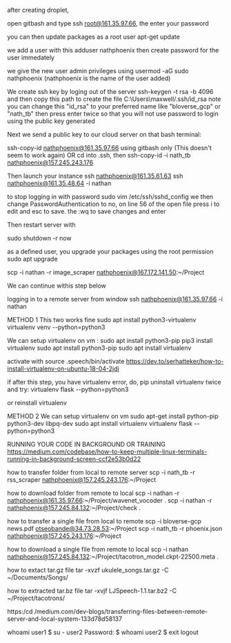after creating droplet,

open gitbash and type
ssh root@161.35.97.66, the enter your password

you can then update packages as a root user
apt-get update

we add a user with this
adduser nathphoenix
then create password for the user immedately

we give the new user admin privileges using
usermod -aG sudo nathphoenix  (nathphoenix is the name of the user added)

We create ssh key by loging out of the server
ssh-keygen -t rsa -b 4096
and then copy this path to create the file
C:\Users\maxwell/.ssh/id_rsa
note you can change this "id_rsa" to your preferred name like "bloverse_gcp" or "nath_tb"
then press enter twice so that you will not use password to login using the public key generated



Next we send a public key to our cloud server on that bash terminal:

ssh-copy-id nathphoenix@161.35.97.66 using gitbash only (This doesn't seem to work again)
OR
cd into .ssh, then
ssh-copy-id -i nath_tb nathphoenix@157.245.243.176
 



Then launch your instance
ssh nathphoenix@161.35.61.63
ssh nathphoenix@161.35.48.64 -i nathan


to stop logging in with password
sudo vim /etc/ssh/sshd_config
we then change PasswordAuthentication to no, on line 56 of the open file
press i to edit and esc to save. the :wq to save changes and enter

Then restart server with

sudo shutdown -r now


as a defined user, you upgrade your packages using the root permission
sudo apt upgrade

scp -i nathan -r image_scraper nathphoenix@167.172.141.50:~/Project


We can continue withis step below

logging in to a remote server from window
ssh nathphoenix@161.35.97.66 -i nathan

METHOD 1
This two works fine
sudo apt install python3-virtualenv
virtualenv venv --python=python3



We can setup virtualenv on vm :
sudo apt install python3-pip
pip3 install virtualenv
sudo apt install python3-pip
sudo apt install virtualenv

activate with
source .speech/bin/activate
https://dev.to/serhatteker/how-to-install-virtualenv-on-ubuntu-18-04-2jdi

if after this step, you have virtualenv error, 
do, pip uninstall virtualenv twice and try:  virtualenv flask --python=python3

or reinstall virtualenv

METHOD 2
We can setup virtualenv on vm
sudo apt-get install python-pip python3-dev libpq-dev
sudo apt install virtualenv
virtualenv flask --python=python3


RUNNING YOUR CODE IN BACKGROUND OR TRAINING
https://medium.com/codebase/how-to-keep-multiple-linux-terminals-running-in-background-screen-ccf2e53b0d22

how to transfer folder from local to remote server
scp -i nath_tb -r rss_scraper nathphoenix@157.245.243.176:~/Project

how to download folder from remote to local
scp -i nathan -r nathphoenix@161.35.97.66:~/Project/wavenet_vocoder .
scp -i nathan -r nathphoenix@157.245.84.132:~/Project/check .

how to transfer a single file from local to remote
scp -i bloverse-gcp news.pdf otseobande@34.73.28.53:~/Project
scp -i nath_tb -r phoenix.json nathphoenix@157.245.243.176:~/Project

how to download a single file from remote to local
scp -i nathan nathphoenix@157.245.84.132:~/Project/tacotron_model.ckpt-22500.meta .

how to extact tar.gz file
tar -xvzf ukulele_songs.tar.gz -C ~/Documents/Songs/

how to extracted tar.bz file
tar -xvjf LJSpeech-1.1.tar.bz2 -C ~/Project/tacotrons/


https:/cd /medium.com/dev-blogs/transferring-files-between-remote-server-and-local-system-133d78d58137





whoami
user1
$ su - user2
Password:
$ whoami
user2
$ exit
logout